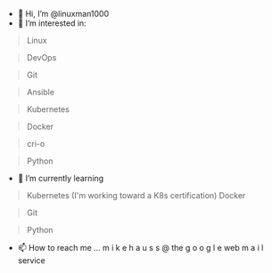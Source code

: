 - 👋 Hi, I’m @linuxman1000
- 👀 I’m interested in:
>Linux

>DevOps

>Git 

>Ansible

>Kubernetes

>Docker

>cri-o

>Python
- 🌱 I’m currently learning
>Kubernetes (I'm working toward a K8s certification)
>Docker

>Git

>Python
<!--- - 💞️ I’m looking to collaborate on --->
- 📫 How to reach me ... m i k e h a u s s @ the g o o g l e web m a i l  service

<!---
linuxman1000/linuxman1000 is a ✨ special ✨ repository because its `README.md` (this file) appears on your GitHub profile.
You can click the Preview link to take a look at your changes.
--->

